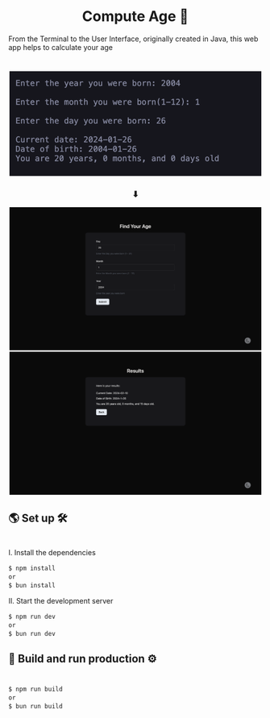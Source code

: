 <h1 style="text-align:center;">Compute Age 🦄</h1>
<p>From the Terminal to the User Interface, originally created in Java, this web app helps to calculate your age</p>

#

<p align="center">
    <img style="" src="public/docs/1.png" alt="terminal" width="500" />
</p>
<h3 style="text-align:center;">⬇</h3>

<p align="center">
    <img style="" src="public/docs/2.png" alt="web-1" width="500"/>
    <img style="" src="public/docs/3.png" alt="web-2" width="500"/>
</p>

## 🌎 Set up 🛠
#
I. Install the dependencies

```bash
$ npm install
or 
$ bun install
```

II. Start the development server

```bash
$ npm run dev
or 
$ bun run dev
```

## 🛫 Build and run production ⚙️
#

```bash
$ npm run build
or 
$ bun run build
```